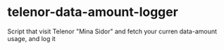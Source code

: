 telenor-data-amount-logger
==========================

Script that visit Telenor "Mina Sidor" and fetch your curren data-amount usage, and log it
